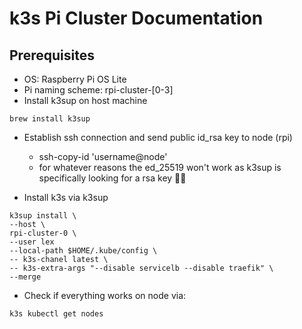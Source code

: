 # k3s Pi Cluster Documentation

## **Prerequisites**
- OS: Raspberry Pi OS Lite
- Pi naming scheme: rpi-cluster-[0-3]
- Install k3sup on host machine

```{zsh}
brew install k3sup
```

- Establish ssh connection and send public id_rsa key to node (rpi)
    - ssh-copy-id 'username@node'
    - for whatever reasons the ed_25519 won't work as k3sup is specifically looking for a rsa key :man_shrugging:

- Install k3s via k3sup
```{bash}
k3sup install \
--host \
rpi-cluster-0 \
--user lex 
--local-path $HOME/.kube/config \
-- k3s-chanel latest \
-- k3s-extra-args "--disable servicelb --disable traefik" \
--merge
```

- Check if everything works on node via:
```{bash}
k3s kubectl get nodes
```